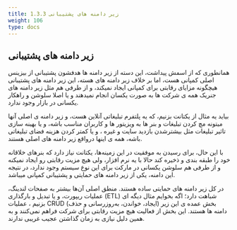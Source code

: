 ```yaml
---
title: 1.3.3 زیر دامنه های پشتیبانی
weight: 106
type: docs
---
```



## زیر دامنه های پشتیبانی

همانطوری که از اسمش پیداشت، این دسته از زیر دامنه ها هدفشون پشتیبانی از بیزینس اصلی کمپانی هست، اما بر خلاف زیر دامنه های هسته، این زیر دامنه های پشتیبانی هیچگونه مزایای رقابتی برای کمپانی ایجاد نمیکند، و از طرفی هم مثل زیر دامنه های جنریک همه ی شرکت ها به صورت یکسان انجام نمیدهند و یا اصلا سلوشن و راهکار یکسانی در بازار وجود ندارد. 


بیاید یه مثال از یکتانت بزنیم، که یه پلتفرم تبلیغاتی آنلاین هست، و زیر دامنه ی اصلی آنها میتونه مچ کردن تبلیغات و بنر ها به ویزیتور ها و کاربران مناسب باشه، و یا بهینه سازی تاثیر تبلیغات مثل بیشترشدن بازدید سایت و غیره ، و یا کمتر کردن هزینه فضای تبلیغاتی باشه، همه ی اینها درواقع زیر دامنه های اصلی هستند.

با این حال، برای رسیدن به موفقیت در این زمینه‌ها، یکتانت نیاز دارد که بنرهای خلاقانه خود را طبقه بندی و ذخیره کند حالا با یه نرم افزار، ولی هیچ مزیت رقابتی رو ایجاد نمیکنه و از طرفی هم سلوشن یکسانی در مارکت برای این نوع سیستم وجود ندارد، در نتیجه این دامنه، یکی از زیر دامنه های حمایتی و پشتیبانی کمپانی میباشد.

در کل زیر دامنه های حمایتی ساده هستند. منطق اصلی آن‌ها بیشتر به صفحات لندینگ، عملیات ریپورت، و یا تبدیل و بارگذاری (ETL) شباهت دارد؛ اگه بخوایم مثال دیگه ای بزنیم ، عملیات CRUD (ایجاد، خواندن، به‌روزرسانی و حذف) بخش عمده ی این زیر دامنه ها هستند. این بخش از فعالیت هیچ مزیت رقابتی برای شرکت فراهم نمی‌کنند و به همین دلیل نیازی به زمان گذاشتن عجیب غریبی ندارند.
